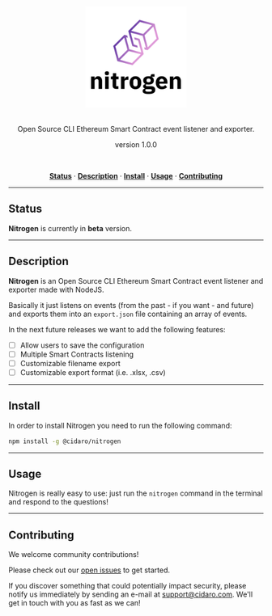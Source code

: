 <div align="center">
  <br/>
  <img src="./nitrogen.png" width="200" />
  <br/>
  <br/>
  <p>
    Open Source CLI Ethereum Smart Contract event listener and exporter. 
  </p>
  <p>
    version 1.0.0
  </p>
  <br/>
  <p>
    <a href="#status"><strong>Status</strong></a> ·
    <a href="#description"><strong>Description</strong></a> ·
    <a href="#install"><strong>Install</strong></a> ·
    <a href="#usage"><strong>Usage</strong></a> ·
    <a href="#contributing"><strong>Contributing</strong></a>
  </p>
</div>

---

## Status

**Nitrogen** is currently in **beta** version.

---

## Description

**Nitrogen** is an Open Source CLI Ethereum Smart Contract event listener and exporter made with NodeJS.

Basically it just listens on events (from the past - if you want - and future) and exports them into an `export.json` file containing an array of events.

In the next future releases we want to add the following features:
- [ ] Allow users to save the configuration 
- [ ] Multiple Smart Contracts listening
- [ ] Customizable filename export
- [ ] Customizable export format (i.e. .xlsx, .csv)

---

## Install

In order to install Nitrogen you need to run the following command:

```bash
npm install -g @cidaro/nitrogen
```

---

## Usage

Nitrogen is really easy to use: just run the `nitrogen` command in the terminal and respond to the questions!

---

## Contributing

We welcome community contributions!

Please check out our <a href="https://github.com/CIDARO/nitrogen/issues">open issues</a> to get started.

If you discover something that could potentially impact security, please notify us immediately by sending an e-mail at <a href="mailto:support@cidaro.com">support@cidaro.com</a>. We'll get in touch with you as fast as we can!
